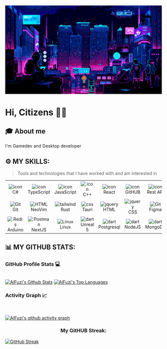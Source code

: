 ![til](./gifs/5927911.gif)

# Hi, Citizens 👋🏼

## 🎓 About me

I'm Gamedev and Desktop developer

## ⚙️ MY SKILLS: 

> Tools and technologies that I have worked with and am interested in

<table>
    <td align="center" width="96">
        <img src="https://techstack-generator.vercel.app/csharp-icon.svg" alt="icon" width="65" height="65" />
      <br>C#
    </td>
    <td align="center" width="96">
        <img src="https://techstack-generator.vercel.app/ts-icon.svg" alt="icon" width="65" height="65" />
      <br>TypeScript
    </td>
    <td align="center" width="96">
        <img src="https://techstack-generator.vercel.app/js-icon.svg" alt="icon" width="65" height="65" />
      <br>JavaScript
    </td>   
    <td align="center" width="96">
        <img src="https://techstack-generator.vercel.app/cpp-icon.svg" alt="icon" width="65" height="65" />
      <br>C++
    </td> 
    <td align="center" width="96">
        <img src="https://techstack-generator.vercel.app/react-icon.svg" alt="icon" width="65" height="65" />
      <br>React
    </td> 
    <td align="center" width="96">
        <img src="https://techstack-generator.vercel.app/github-icon.svg" alt="icon" width="65" height="65" />
      <br>GitHUB
    </td> 
    <td align="center" width="96">
        <img src="https://techstack-generator.vercel.app/restapi-icon.svg" alt="icon" width="65" height="65" />
      <br>Rest API
    </td> 
  </tr>
  <tr>
    <td align="center" width="96">
        <img src="https://skillicons.dev/icons?i=git" width="48" height="48" alt="Git" />
      <br>Git
    </td>
    <td align="center"  width="96">
        <img src="https://skillicons.dev/icons?i=vim" width="48" height="48" alt="HTML" />
      <br>NeoVim
    </td>
    <td align="center" width="96">
        <img src="https://skillicons.dev/icons?i=rust" width="48" height="48" alt="tailwind" />
      <br>Rust
    </td>
    <td align="center" width="96">
        <img src="https://skillicons.dev/icons?i=tauri" width="48" height="48" alt="css" />
      <br>Tauri
    </td>
    <td align="center" width="96">
        <img src="https://skillicons.dev/icons?i=html" width="48" height="48" alt="jquery" />
      <br>HTML
    </td>
        <td align="center" width="96">
        <img src="https://skillicons.dev/icons?i=css" width="48" height="48" alt="jquery" />
      <br>CSS
    </td>
    <td align="center" width="96">
        <img src="https://skillicons.dev/icons?i=figma" width="48" height="48" alt="Git" />
      <br>Figma
    </td>
  </tr>
   <tr>
    <td align="center" width="96">
        <img src="https://skillicons.dev/icons?i=arduino" width="48" height="48" alt="Redis" />
      <br>Arduino
    </td>
    <td align="center" width="96">
        <img src="https://skillicons.dev/icons?i=nextjs" width="48" height="48" alt="Postman" />
      <br>NextJS
    </td>
    <td align="center" width="96">
        <img src="https://skillicons.dev/icons?i=linux" width="48" height="48" alt="Linux" />
      <br>Linux
    </td>
    <td align="center" width="96">
        <img src="https://skillicons.dev/icons?i=unreal" width="48" height="48" alt="dart" />
      <br>Unreal 5
    </td>
    <td align="center" width="96">
        <img src="https://skillicons.dev/icons?i=postgres" width="48" height="48" alt="dart" />
      <br>Postgresql
    </td>
     <td align="center" width="96">
        <img src="https://skillicons.dev/icons?i=nodejs" width="48" height="48" alt="dart" />
      <br>NodeJS
    </td>
    <td align="center" width="96">
        <img src="https://skillicons.dev/icons?i=mongodb" width="48" height="48" alt="dart" />
      <br>MongoDB
    </td>
  </tr>
 <tr>
 </tr>
</table>


## 📊 MY GITHUB STATS: 

<h3>GitHub Profile Stats 💻</h3>
  <br/>
    <a href="https://github.com/anuraghazra/github-readme-stats"><img alt="AlFuzi's Github Stats" src="https://github-readme-stats.vercel.app/api/?username=AIFuzi&show_icons=true&count_private=true&theme=synthwave" height="192px"/></a>
  <a href="https://github.com/anuraghazra/github-readme-stats"><img alt="AlFuzi's Top Languages" src="https://github-readme-stats.vercel.app/api/top-langs/?username=AIFuzi&langs_count=8&layout=compact&theme=synthwave" height="192px"/></a>
  <br/>


<h3>Activity Graph 📈</h3>
  <br/>

[![AIFuzi's github activity graph](https://github-readme-activity-graph.vercel.app/graph?username=AIFuzi&theme=react-dark)](https://github.com/ashutosh00710/github-readme-activity-graph)

<h3 align="center">My GitHUB Streak: </h3>

[![GitHub Streak](https://streak-stats.demolab.com?user=AIFuzi&theme=transparent&border_radius=4&card_width=500&border=5F27CD&stroke=5F27CD&ring=1DD1A1B9&fire=1FE0AC&currStreakNum=1DD1A1&sideNums=F368E0&currStreakLabel=1DD1A1&sideLabels=FF9FF3&dates=FF6B81)](https://git.io/streak-stats)

